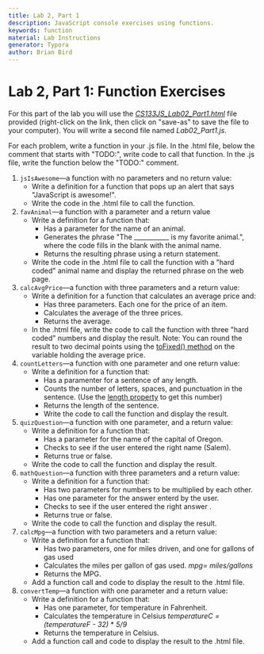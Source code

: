 ```yaml
---
title: Lab 2, Part 1
description: JavaScript console exercises using functions.
keywords: function
material: Lab Instructions
generator: Typora
author: Brian Bird
---
```




# Lab 2, Part 1: Function Exercises

For this part of the lab you will use the [*CS133JS_Lab02_Part1.html*](CS133JS_Lab02_Part1.html) file provided (right-click on the link, then click on "save-as" to save the file to your computer). You will write a second file named *Lab02_Part1.js*. 

For each problem, write a function in your .js file. In the .html file, below the comment that starts with "TODO:", write code to call that function. In the .js file, write the function below the "TODO:" comment.

1. `jsIsAwesome`&mdash;a function with no parameters and no return value:
   - Write a definition for a function that pops up an alert that says "JavaScript is awesome!".
   - Write the code in the .html file to call the function.
2. `favAnimal`&mdash;a function with a parameter and a return value
   - Write a definition for a function that:
     - Has a parameter for the name of an animal.
     - Generates the phrase "The ___________ is my favorite animal.", where the code fills in the blank with the animal name.
     - Returns the resulting phrase using a return statement.
   - Write the code in the .html file to call the function with a "hard coded" animal name and display the returned phrase on the web page.
3. `calcAvgPrice`&mdash;a function with three parameters and a return value:
   - Write a definition for a function that calculates an average price and:
     - Has three parameters. Each one for the price of an item.
     - Calculates the average of the three prices.
     - Returns the average.
   - In the .html file, write the code to call the function with three "hard coded" numbers and display the result.
     Note: You can round the result to two decimal points using the [toFixed() method](https://www.w3schools.com/jsref/jsref_tofixed.asp) on the variable holding the average price.
4. `countLetters`&mdash;a function with one parameter and one return value:
   - Write a definition for a function that:
     - Has a paramenter for a sentence of any length.
     - Counts the number of letters, spaces, and punctuation in the sentence. 
       (Use the [length property](https://www.w3schools.com/jsref/jsref_length_string.asp) to get this number)
     - Returns the length of the sentence.
     - Write the code to call the function and display the result.
5. `quizQuestion`&mdash;a function with one parameter, and a return value:
   - Write a definition for a function that:
     - Has a parameter for the name of the capital of Oregon.
     - Checks to see if the user entered the right name (Salem).
     - Returns true or false.
   - Write the code to call the function and display the result.
6. `mathQuestion`&mdash;a function with three parameters and a return value:
    - Write a definition for a function that:
      - Has two parameters for numbers to be multiplied by each other.
      - Has one parameter for the answer enterd by the user.
      - Checks to see if the user entered the right answer .
      - Returns true or false.
    - Write the code to call the function and display the result.
7. `calcMpg`&mdash;a function with two parameters and a return value:
    - Write a definition for a function that:
      - Has two parameters, one for miles driven, and one for gallons of gas used
      - Calculates the miles per gallon of gas used.
        *mpg= miles/gallons*
      - Returns the MPG.
    - Add a function call and code to display the result to the .html file.
8. `convertTemp`&mdash;a function with one parameter and a return value:
    - Write a definition for a function that:
      - Has one parameter, for temperature in Fahrenheit.
      - Calculates the temperature in Celsius
        *temperatureC = (temperatureF - 32)* * *5/9*
      - Returns the temperature in Celsius.
    - Add a function call and code to display the result to the .html file.